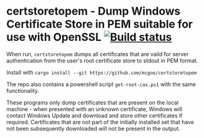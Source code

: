 # certstoretopem - Dump Windows Certificate Store in PEM suitable for use with OpenSSL [![Build status](https://ci.appveyor.com/api/projects/status/4ibw0tvtokn9b1k8/branch/master?svg=true)](https://ci.appveyor.com/project/mcgoo/certstoretopem/branch/master)



When run, `certstoretopem` dumps all certificates that are valid for server authentication from the user's root certificate store to stdout in PEM format.

Install with `cargo install --git https://github.com/mcgoo/certstoretopem`

The repo also contains a powershell script `get-root-cas.ps1` with the same functionality.

These programs only dump certificates that are present on the local machine - when presented with an unknown certificate, Windows will contact Windows Update and download and store other certificates if required. Certificates that are not part of the initially installed set that have not been subsequently downloaded will not be present in the output.
